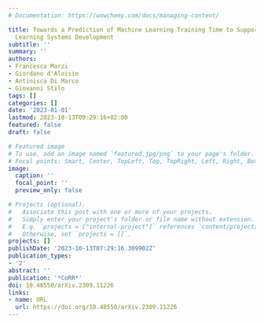 ```yaml
---
# Documentation: https://wowchemy.com/docs/managing-content/

title: Towards a Prediction of Machine Learning Training Time to Support Continuous
  Learning Systems Development
subtitle: ''
summary: ''
authors:
- Francesca Marzi
- Giordano d'Aloisio
- Antinisca Di Marco
- Giovanni Stilo
tags: []
categories: []
date: '2023-01-01'
lastmod: 2023-10-13T09:29:16+02:00
featured: false
draft: false

# Featured image
# To use, add an image named `featured.jpg/png` to your page's folder.
# Focal points: Smart, Center, TopLeft, Top, TopRight, Left, Right, BottomLeft, Bottom, BottomRight.
image:
  caption: ''
  focal_point: ''
  preview_only: false

# Projects (optional).
#   Associate this post with one or more of your projects.
#   Simply enter your project's folder or file name without extension.
#   E.g. `projects = ["internal-project"]` references `content/project/deep-learning/index.md`.
#   Otherwise, set `projects = []`.
projects: []
publishDate: '2023-10-13T07:29:16.309902Z'
publication_types:
- '2'
abstract: ''
publication: '*CoRR*'
doi: 10.48550/arXiv.2309.11226
links:
- name: URL
  url: https://doi.org/10.48550/arXiv.2309.11226
---
```

